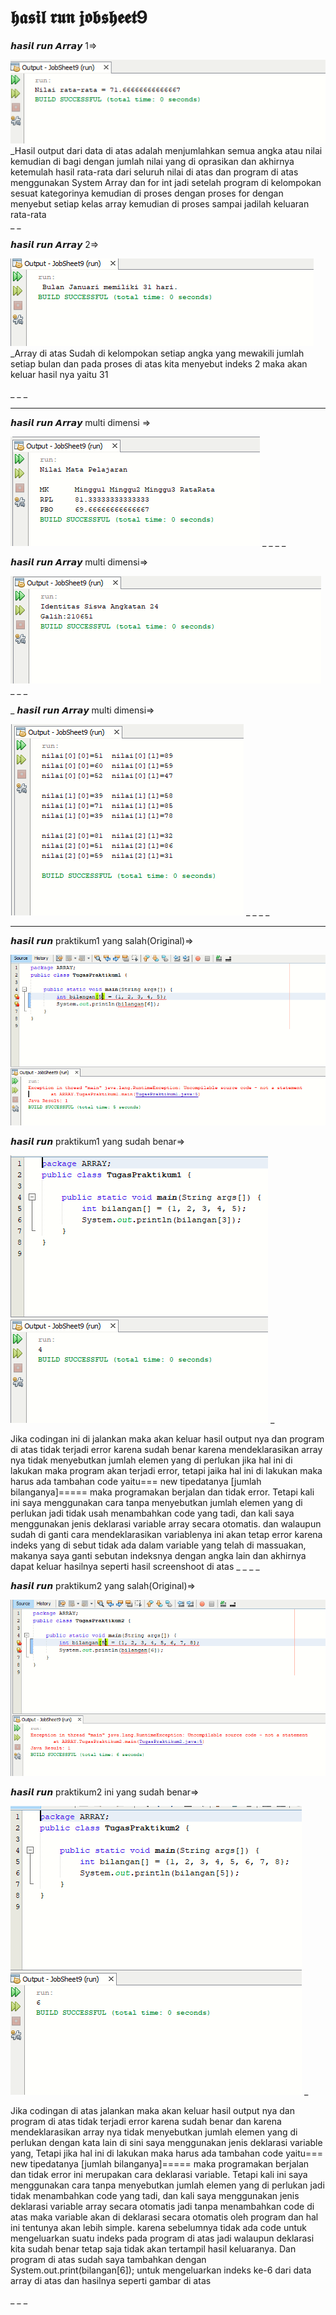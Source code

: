 # 𝖍𝖆𝖘𝖎𝖑 𝖗𝖚𝖓 𝖏𝖔𝖇𝖘𝖍𝖊𝖊𝖙9






𝙝𝙖𝙨𝙞𝙡 𝙧𝙪𝙣 𝘼𝙧𝙧𝙖𝙮 1=>





![Alt Text](https://github.com/rendiwibawa/Jobsheet-9-Array/blob/master/Array1.PNG)
_Hasil output dari data di atas adalah menjumlahkan semua angka atau nilai kemudian di bagi dengan jumlah nilai yang di oprasikan dan akhirnya ketemulah hasil rata-rata dari seluruh nilai di atas dan program di atas menggunakan System Array dan for int jadi setelah program di kelompokan sesuat kategorinya kemudian di proses dengan proses for dengan menyebut setiap kelas array kemudian di proses sampai jadilah keluaran rata-rata   
_
_


𝙝𝙖𝙨𝙞𝙡 𝙧𝙪𝙣 𝘼𝙧𝙧𝙖𝙮 2=>






![Alt Text](https://github.com/rendiwibawa/Jobsheet-9-Array/blob/master/Array2.PNG)
_Array di atas Sudah di kelompokan setiap angka yang mewakili jumlah setiap bulan dan pada proses di atas kita menyebut indeks 2 maka akan keluar hasil nya yaitu 31

_
_
_






----------------------------------------------------------------------------------------------------------------------------------------







𝙝𝙖𝙨𝙞𝙡 𝙧𝙪𝙣 𝘼𝙧𝙧𝙖𝙮 multi dimensi =>





![Alt Text](https://github.com/rendiwibawa/Jobsheet-9-Array/blob/master/Array3.PNG)
_
_
_
_



𝙝𝙖𝙨𝙞𝙡 𝙧𝙪𝙣 𝘼𝙧𝙧𝙖𝙮 multi dimensi=>





![Alt Text](https://github.com/rendiwibawa/Jobsheet-9-Array/blob/master/Array4.PNG)
_
_
_



_
𝙝𝙖𝙨𝙞𝙡 𝙧𝙪𝙣 𝘼𝙧𝙧𝙖𝙮 multi dimensi=>




![Alt Text](https://github.com/rendiwibawa/Jobsheet-9-Array/blob/master/Array5.PNG)
_
_
_
_





----------------------------------------------------------------------------------------------------------------------------------------







𝙝𝙖𝙨𝙞𝙡 𝙧𝙪𝙣 praktikum1 yang salah(Original)=>









![Alt Text](https://github.com/rendiwibawa/Jobsheet-9-Array/blob/master/praktikum1Error.PNG)


𝙝𝙖𝙨𝙞𝙡 𝙧𝙪𝙣 praktikum1 yang sudah benar=>








![Alt Text](https://github.com/rendiwibawa/Jobsheet-9-Array/blob/master/praktikum1.PNG)
_   

   Jika codingan ini di jalankan maka akan keluar hasil output nya dan program di atas tidak terjadi error karena sudah benar karena mendeklarasikan array nya tidak menyebutkan jumlah elemen yang di perlukan jika hal ini di lakukan maka program akan terjadi error, tetapi jaika hal ini di lakukan maka harus ada tambahan code yaitu=== new tipedatanya [jumlah bilanganya]===== maka programakan berjalan dan tidak error. Tetapi kali ini saya menggunakan cara tanpa menyebutkan jumlah elemen yang di perlukan jadi tidak usah menambahkan code yang tadi, dan kali saya menggunakan jenis deklarasi variable array secara otomatis.
     dan walaupun sudah di ganti cara mendeklarasikan variablenya ini akan tetap error karena indeks yang di sebut tidak ada dalam variable yang telah di massuakan, makanya saya ganti sebutan indeksnya dengan angka lain dan akhirnya dapat keluar hasilnya seperti hasil screenshoot di atas
_
_
_
_







𝙝𝙖𝙨𝙞𝙡 𝙧𝙪𝙣 praktikum2 yang salah(Original)=>







![Alt Text](https://github.com/rendiwibawa/Jobsheet-9-Array/blob/master/praktikum2Error.PNG)


𝙝𝙖𝙨𝙞𝙡 𝙧𝙪𝙣 praktikum2 ini yang sudah benar=>









![Alt Text](https://github.com/rendiwibawa/Jobsheet-9-Array/blob/master/praktikum2.PNG)
_  

   Jika codingan di atas jalankan maka akan keluar hasil output nya dan program di atas tidak terjadi error karena sudah benar dan karena mendeklarasikan array nya tidak menyebutkan jumlah elemen yang di perlukan dengan kata lain di sini saya menggunakan jenis deklarasi variable yang, Tetapi jika hal ini di lakukan maka harus ada tambahan code yaitu=== new tipedatanya [jumlah bilanganya]===== maka programakan berjalan dan tidak error ini merupakan cara deklarasi variable. Tetapi kali ini saya menggunakan cara tanpa menyebutkan jumlah elemen yang di perlukan jadi tidak menambahkan code yang tadi, dan kali saya menggunakan jenis deklarasi variable array secara otomatis jadi tanpa menambahkan code di atas maka variable akan di deklarasi secara otomatis oleh program dan hal ini tentunya akan lebih simple.
    karena sebelumnya tidak ada code untuk mengeluarkan suatu indeks pada program di atas jadi walaupun deklarasi kita sudah benar tetap saja tidak akan tertampil hasil keluaranya. Dan program di atas sudah saya tambahkan dengan System.out.print(bilangan[6]); untuk mengeluarkan indeks ke-6 dari data array di atas dan hasilnya seperti gambar di atas
  
_
_
_
